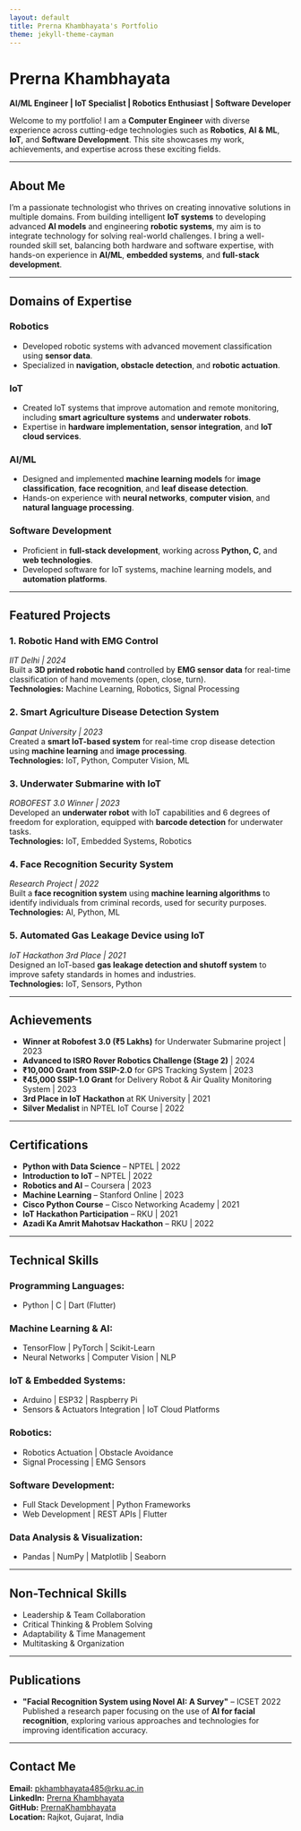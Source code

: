 ```yaml
---
layout: default
title: Prerna Khambhayata's Portfolio
theme: jekyll-theme-cayman
---
```



# **Prerna Khambhayata**  
**AI/ML Engineer | IoT Specialist | Robotics Enthusiast | Software Developer**

Welcome to my portfolio! I am a **Computer Engineer** with diverse experience across cutting-edge technologies such as **Robotics**, **AI & ML**, **IoT**, and **Software Development**. This site showcases my work, achievements, and expertise across these exciting fields.

---

## **About Me**

I’m a passionate technologist who thrives on creating innovative solutions in multiple domains. From building intelligent **IoT systems** to developing advanced **AI models** and engineering **robotic systems**, my aim is to integrate technology for solving real-world challenges. I bring a well-rounded skill set, balancing both hardware and software expertise, with hands-on experience in **AI/ML**, **embedded systems**, and **full-stack development**.

---

## **Domains of Expertise**

### **Robotics**
- Developed robotic systems with advanced movement classification using **sensor data**.
- Specialized in **navigation, obstacle detection**, and **robotic actuation**.
  
### **IoT**
- Created IoT systems that improve automation and remote monitoring, including **smart agriculture systems** and **underwater robots**.
- Expertise in **hardware implementation, sensor integration**, and **IoT cloud services**.

### **AI/ML**
- Designed and implemented **machine learning models** for **image classification**, **face recognition**, and **leaf disease detection**.
- Hands-on experience with **neural networks**, **computer vision**, and **natural language processing**.

### **Software Development**
- Proficient in **full-stack development**, working across **Python, C**, and **web technologies**.
- Developed software for IoT systems, machine learning models, and **automation platforms**.

---

## **Featured Projects**

### **1. Robotic Hand with EMG Control**  
*IIT Delhi | 2024*  
Built a **3D printed robotic hand** controlled by **EMG sensor data** for real-time classification of hand movements (open, close, turn).  
**Technologies:** Machine Learning, Robotics, Signal Processing

### **2. Smart Agriculture Disease Detection System**  
*Ganpat University | 2023*  
Created a **smart IoT-based system** for real-time crop disease detection using **machine learning** and **image processing**.  
**Technologies:** IoT, Python, Computer Vision, ML

### **3. Underwater Submarine with IoT**  
*ROBOFEST 3.0 Winner | 2023*  
Developed an **underwater robot** with IoT capabilities and 6 degrees of freedom for exploration, equipped with **barcode detection** for underwater tasks.  
**Technologies:** IoT, Embedded Systems, Robotics

### **4. Face Recognition Security System**  
*Research Project | 2022*  
Built a **face recognition system** using **machine learning algorithms** to identify individuals from criminal records, used for security purposes.  
**Technologies:** AI, Python, ML

### **5. Automated Gas Leakage Device using IoT**  
*IoT Hackathon 3rd Place | 2021*  
Designed an IoT-based **gas leakage detection and shutoff system** to improve safety standards in homes and industries.  
**Technologies:** IoT, Sensors, Python

---

## **Achievements**

- **Winner at Robofest 3.0 (₹5 Lakhs)** for Underwater Submarine project | 2023  
- **Advanced to ISRO Rover Robotics Challenge (Stage 2)** | 2024  
- **₹10,000 Grant from SSIP-2.0** for GPS Tracking System | 2023  
- **₹45,000 SSIP-1.0 Grant** for Delivery Robot & Air Quality Monitoring System | 2023  
- **3rd Place in IoT Hackathon** at RK University | 2021  
- **Silver Medalist** in NPTEL IoT Course | 2022  

---

## **Certifications**

- **Python with Data Science** – NPTEL | 2022  
- **Introduction to IoT** – NPTEL | 2022  
- **Robotics and AI** – Coursera | 2023  
- **Machine Learning** – Stanford Online | 2023  
- **Cisco Python Course** – Cisco Networking Academy | 2021  
- **IoT Hackathon Participation** – RKU | 2021  
- **Azadi Ka Amrit Mahotsav Hackathon** – RKU | 2022  

---

## **Technical Skills**

### **Programming Languages:**
- Python | C | Dart (Flutter)

### **Machine Learning & AI:**
- TensorFlow | PyTorch | Scikit-Learn  
- Neural Networks | Computer Vision | NLP

### **IoT & Embedded Systems:**
- Arduino | ESP32 | Raspberry Pi  
- Sensors & Actuators Integration | IoT Cloud Platforms

### **Robotics:**
- Robotics Actuation | Obstacle Avoidance  
- Signal Processing | EMG Sensors

### **Software Development:**
- Full Stack Development | Python Frameworks  
- Web Development | REST APIs | Flutter

### **Data Analysis & Visualization:**
- Pandas | NumPy | Matplotlib | Seaborn

---

## **Non-Technical Skills**

- Leadership & Team Collaboration  
- Critical Thinking & Problem Solving  
- Adaptability & Time Management  
- Multitasking & Organization  

---

## **Publications**

- **"Facial Recognition System using Novel AI: A Survey"** – ICSET 2022  
Published a research paper focusing on the use of **AI for facial recognition**, exploring various approaches and technologies for improving identification accuracy.

---

## **Contact Me**

**Email:** [pkhambhayata485@rku.ac.in](mailto:pkhambhayata485@rku.ac.in)  
**LinkedIn:** [Prerna Khambhayata](https://linkedin.com/in/prerna-khambhayata-22a315234)  
**GitHub:** [PrernaKhambhayata](https://github.com/PrernaKhambhayata)  
**Location:** Rajkot, Gujarat, India  
